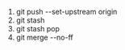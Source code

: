 1. git push --set-upstream origin <branch>
2. git stash
3. git stash pop
4. git merge --no-ff <branch>